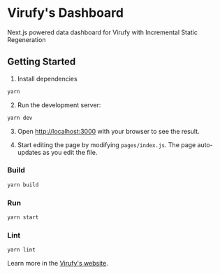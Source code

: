 # Virufy's Dashboard

Next.js powered data dashboard for Virufy with Incremental Static Regeneration

## Getting Started

1. Install dependencies

```bash
yarn
```

2. Run the development server:

```bash
yarn dev
```

3. Open [http://localhost:3000](http://localhost:3000) with your browser to see the result.

4. Start editing the page by modifying `pages/index.js`. The page auto-updates as you edit the file.

### Build

```bash
yarn build
```

### Run

```bash
yarn start
```

### Lint

```bash
yarn lint
```

Learn more in the [Virufy's website](https://virufy.org/).
